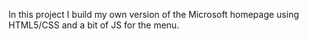 In this project I build my own version of the Microsoft homepage using HTML5/CSS and a bit of JS for the menu.
